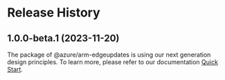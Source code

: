 # Release History
    
## 1.0.0-beta.1 (2023-11-20)

The package of @azure/arm-edgeupdates is using our next generation design principles. To learn more, please refer to our documentation [Quick Start](https://aka.ms/js-track2-quickstart).
